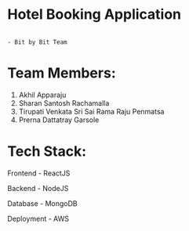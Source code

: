 #  Hotel Booking Application
                                                                                    - Bit by Bit Team
# Team Members:
1. Akhil Apparaju 
2. Sharan Santosh Rachamalla
3. Tirupati Venkata Sri Sai Rama Raju Penmatsa
4. Prerna Dattatray Garsole

# Tech Stack:
Frontend - ReactJS

Backend - NodeJS

Database - MongoDB

Deployment - AWS

